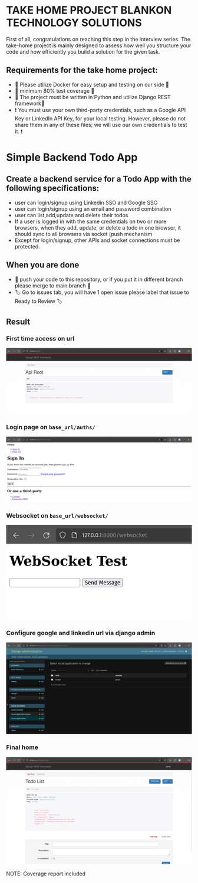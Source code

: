 # TAKE HOME PROJECT BLANKON TECHNOLOGY SOLUTIONS

First of all, congratulations on reaching this step in the interview series. The take-home project is mainly designed to assess how well you structure your code and how efficiently you build a solution for the given task.

## Requirements for the take home project:
- 🫙 Please utilize Docker for easy setup and testing on our side 🫙 
- 🧪 minimum 80% test coverage 🧪 
- 🐍 The project must be written in Python and utilize Django REST framework🐍
- ❗️ You must use your own third-party credentials, such as a Google API Key or LinkedIn API Key, for your local testing. However, please do not share them in any of these files; we will use our own credentials to test it. ❗️ 

# Simple Backend Todo App
## Create a backend service for a Todo App with the following specifications:
- user can login/signup using Linkedin SSO and Google SSO
- user can login/signup using an email and password combination
- user can list,add,update and delete their todos
- If a user is logged in with the same credentials on two or more browsers, when they add, update, or delete a todo in one browser, it should sync to all browsers via socket (push mechanism
- Except for login/signup, other APIs and socket connections must be protected.



## When you are done
- 🫸 push your code to this repository, or if you put it in different branch please merge to main branch 🫸
- 🏷️ Go to issues tab, you will have 1 open issue please label that issue to Ready to Review 🏷️ 



## Result
### First time access on url
![home](1-screenshoot-home.png)

### Login page on `base_url/auths/`
![login](2-screenshoot-login.png)

### Websocket on `base_url/websocket/`
![websocket](3-screenshoot-websocket.png)

### Configure google and linkedin url via django admin
![admin](4-screenshoot-admin.png)

### Final home
![homecontent](5-screenshoot-homecontent.png)

NOTE: Coverage report included